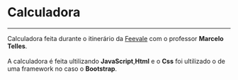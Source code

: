 # Calculadora
<hr>
Calculadora feita durante o itinerário da <a href="https://www.feevale.br/">Feevale</a> com o professor <b>Marcelo Telles</b>.<br>
<br>
A calculadora é feita ultilizando <b>JavaScript</b>,<b>Html</b> e o <b>Css</b> foi ultilizado o de uma framework no caso o <b>Bootstrap</b>.
